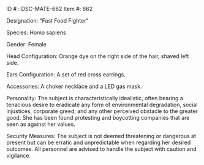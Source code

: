 ID # : DSC-MATE-662
Item #: 662

Designation: "Fast Food Fighter"

Species: Homo sapiens

Gender: Female

Head Configuration: Orange dye on the right side of the hair, shaved left side.

Ears Configuration: A set of red cross earrings.

Accessories: A choker necklace and a LED gas mask.

Personality: The subject is characteristically idealistic, often bearing a tenacious desire to eradicate any form of environmental degradation, social injustices, corporate greed, and any other perceived obstacle to the greater good. She has been found protesting and boycotting companies that are seen as against her values.

Security Measures: The subject is not deemed threatening or dangerous at present but can be erratic and unpredictable when regarding her desired outcomes. All personnel are advised to handle the subject with caution and vigilance.